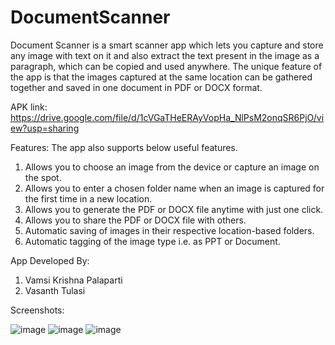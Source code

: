 # DocumentScanner

Document Scanner is a smart scanner app which lets you capture and store any image with text on it and also extract the text present in the image as a paragraph, which can be copied and used anywhere. The unique feature of the app is that the images captured at the same location can be gathered together and saved in one document in PDF or DOCX format.

APK link:
https://drive.google.com/file/d/1cVGaTHeERAyVopHa_NlPsM2onqSR6PjO/view?usp=sharing

Features:
The app also supports below useful features.
1.	Allows you to choose an image from the device or capture an image on the spot.
2.	Allows you to enter a chosen folder name when an image is captured for the first time in a new location.
3.	Allows you to generate the PDF or DOCX file anytime with just one click.
4.	Allows you to share the PDF or DOCX file with others.
5.	Automatic saving of images in their respective location-based folders.
6.	Automatic tagging of the image type i.e. as PPT or Document.

App Developed By:
1. Vamsi Krishna Palaparti
2. Vasanth Tulasi

Screenshots:

![image](https://user-images.githubusercontent.com/39048968/150338098-8a5f5e8d-9c27-447d-9e2a-b321416a495c.png)
![image](https://user-images.githubusercontent.com/39048968/150338134-62748428-abff-4025-a020-accf7f2aaa35.png)
![image](https://user-images.githubusercontent.com/39048968/150338153-d25e8578-b784-42c7-8bdf-3757d1f4075a.png)
